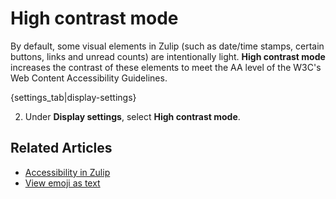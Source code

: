# High contrast mode

By default, some visual elements in Zulip (such as date/time stamps, certain
buttons, links and unread counts) are intentionally light. **High contrast mode**
increases the contrast of these elements to meet the AA level of the
W3C's Web Content Accessibility Guidelines.

{settings_tab|display-settings}

2. Under **Display settings**, select **High contrast mode**.

## Related Articles

* [Accessibility in Zulip](https://zulip.readthedocs.io/en/latest/contributing/accessibility.html)
* [View emoji as text](/help/view-emoji-as-text)

